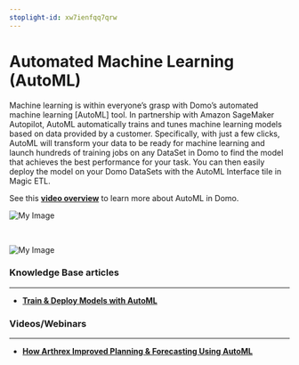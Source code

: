```yaml
---
stoplight-id: xw7ienfqq7qrw
---
```


# Automated Machine Learning (AutoML)
Machine learning is within everyone’s grasp with Domo’s automated machine learning [AutoML] tool. In partnership with Amazon SageMaker Autopilot, AutoML automatically trains and tunes machine learning models based on data provided by a customer. Specifically, with just a few clicks, AutoML will transform your data to be ready for machine learning and launch hundreds of training jobs on any DataSet in Domo to find the model that achieves the best performance for your task. You can then easily deploy the model on your Domo DataSets with the  AutoML Interface tile in Magic ETL. 

See this **[video overview](https://www.domo.com/learn/video/automatic-insights-with-automl)** to learn more about AutoML in Domo.

![My Image](../../assets/images/AutoML_pic1.png)

<br>

![My Image](../../assets/images/AutoML_pic2.png)



### Knowledge Base articles
---
- **[Train & Deploy Models with AutoML](https://domo-support.domo.com/s/article/360048127854?language=en_US)**



### Videos/Webinars
---
- **[How Arthrex Improved Planning & Forecasting Using AutoML](https://www.domo.com/learn/webinar/how-arthrex-improved-planning-forecasting-using-domos-data-science-suite)**


